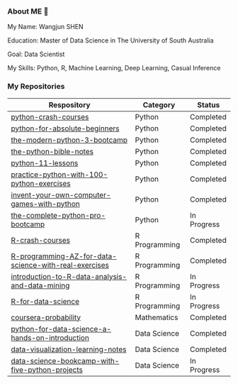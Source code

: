 ### About ME 👋

My Name: Wangjun SHEN

Education: Master of Data Science in The University of South Australia

Goal: Data Scientist

My Skills: Python, R, Machine Learning, Deep Learning, Casual Inference

### My Repositories

| Respository                                                  | Category      | Status      |
| ------------------------------------------------------------ | ------------- | ----------- |
| [python-crash-courses](https://github.com/YeJiu97/python-crash-courses) | Python        | Completed   |
| [python-for-absolute-beginners](https://github.com/YeJiu97/python-for-absolute-beginners) | Python        | Completed   |
| [the-modern-python-3-bootcamp](https://github.com/YeJiu97/the-modern-python-3-bootcamp) | Python        | Completed   |
| [the-python-bible-notes](https://github.com/YeJiu97/the-python-bible-notes) | Python        | Completed   |
| [python-11-lessons](https://github.com/YeJiu97/python-11-lessons) | Python        | Completed   |
| [practice-python-with-100-python-exercises](https://github.com/YeJiu97/practice-python-with-100-python-exercises) | Python        | Completed   |
| [invent-your-own-computer-games-with-python](https://github.com/YeJiu97/invent-your-own-computer-games-with-python) | Python        | Completed   |
| [the-complete-python-pro-bootcamp](https://github.com/YeJiu97/the-complete-python-pro-bootcamp) | Python        | In Progress |
| [R-crash-courses](https://github.com/YeJiu97/R-crash-courses) | R Programming | Completed   |
| [R-programming-AZ-for-data-science-with-real-exercises](https://github.com/YeJiu97/R-programming-AZ-for-data-science-with-real-exercises) | R Programming | Completed   |
| [introduction-to-R-data-analysis-and-data-mining](https://github.com/YeJiu97/introduction-to-R-data-analysis-and-data-mining) | R Programming | In Progress |
| [R-for-data-science](https://github.com/YeJiu97/R-for-data-science) | R Programming | In Progress |
| [coursera-probability](https://github.com/YeJiu97/coursera-probability) | Mathematics   | Completed   |
| [python-for-data-science-a-hands-on-introduction](https://github.com/YeJiu97/python-for-data-science-a-hands-on-introduction) | Data Science  | Completed   |
| [data-visualization-learning-notes](https://github.com/YeJiu97/data-visualization-learning-notes) | Data Science  | Completed   |
| [data-science-bookcamp-with-five-python-projects](https://github.com/YeJiu97/data-science-bookcamp-with-five-python-projects) | Data Science  | In Progress |

<!--
**YeJiu97/YeJiu97** is a ✨ _special_ ✨ repository because its `README.md` (this file) appears on your GitHub profile.

Here are some ideas to get you started:

- 🔭 I’m currently working on ...
- 🌱 I’m currently learning ...
- 👯 I’m looking to collaborate on ...
- 🤔 I’m looking for help with ...
- 💬 Ask me about ...
- 📫 How to reach me: ...
- 😄 Pronouns: ...
- ⚡ Fun fact: ...
-->
